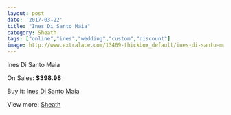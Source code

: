 ```yaml
---
layout: post
date: '2017-03-22'
title: "Ines Di Santo Maia"
category: Sheath
tags: ["online","ines","wedding","custom","discount"]
image: http://www.extralace.com/13469-thickbox_default/ines-di-santo-maia.jpg
---
```

Ines Di Santo Maia

On Sales: **$398.98**
<a href="https://www.extralace.com/sheath/6365-ines-di-santo-maia.html"><amp-img layout="responsive" width="600" height="600" src="//www.extralace.com/13469-thickbox_default/ines-di-santo-maia.jpg" alt="Ines Di Santo Maia 0" /></a>

Buy it: [Ines Di Santo Maia](https://www.extralace.com/sheath/6365-ines-di-santo-maia.html "Ines Di Santo Maia")

View more: [Sheath](https://www.extralace.com/7-sheath "Sheath")